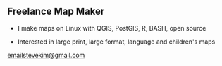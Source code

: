 ## Freelance Map Maker

- I make maps on Linux with QGIS, PostGIS, R, BASH, open source

- Interested in large print, large format, language and children's maps

emailstevekim@gmail.com
